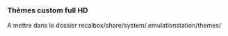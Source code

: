 ### Thèmes custom full HD ###

A mettre dans le dossier recalbox/share/system/.emulationstation/themes/

